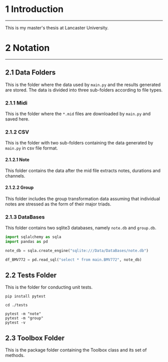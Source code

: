 # 1 Introduction

---

This is my master's thesis at Lancaster University.


# 2 Notation

---

## 2.1 Data Folders

This is the folder where the data used by `main.py` and the results generated are stored. The data is divided into three sub-folders according to file types.

### 2.1.1 Midi

This is the folder where the `*.mid` files are downloaded by `main.py` and saved here.

### 2.1.2 CSV

This is the folder with two sub-folders containing the data generated by `main.py` in csv file format.

#### 2.1.2.1 Note

This folder contains the data after the mid file extracts notes, durations and channels.

#### 2.1.2.2 Group

This folder includes the group transformation data assuming that individual notes are stressed as the form of their major triads.

### 2.1.3 DataBases

This folder contains two sqlite3 databases, namely `note.db` and `group.db`.

```python
import sqlalchemy as sqla
import pandas as pd

note_db = sqla.create_engine("sqlite:///Data/DataBases/note.db")

df_BMV772 = pd.read_sql("select * from main.BMV772", note_db)
```

## 2.2 Tests Folder

This is the folder for conducting unit tests.

```shell
pip install pytest

cd ./tests

pytest -m "note"
pytest -m "group"
pytest -v
```

## 2.3 Toolbox Folder

This is the package folder containing the Toolbox class and its set of methods.
